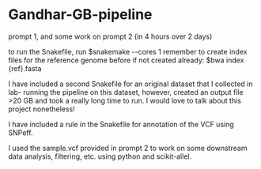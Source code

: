 # Gandhar-GB-pipeline
prompt 1, and some work on prompt 2 (in 4 hours over 2 days)


to run the Snakefile, run $snakemake --cores 1 
remember to create index files for the reference genome before if not created already: $bwa index {ref}.fasta

I have included a second Snakefile for an original dataset that I collected in lab- running the pipeline on this dataset, however, created an output file >20 GB and took a really long time to run. I would love to talk about this project nonetheless!

I have included a rule in the Snakefile for annotation of the VCF using SNPeff.

I used the sample.vcf provided in prompt 2 to work on some downstream data analysis, filtering, etc. using python and scikit-allel.
